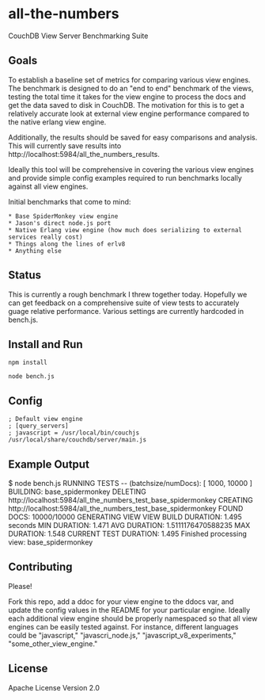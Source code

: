 # all-the-numbers

CouchDB View Server Benchmarking Suite

## Goals

To establish a baseline set of metrics for comparing various view engines. The
benchmark is designed to do an "end to end" benchmark of the views, testing the
total time it takes for the view engine to process the docs and get the data
saved to disk in CouchDB. The motivation for this is to get a relatively
accurate look at external view engine performance compared to the native erlang
view engine.

Additionally, the results should be saved for easy comparisons and analysis. This will currently save results into http://localhost:5984/all\_the\_numbers\_results.

Ideally this tool will be comprehensive in covering the various view engines and provide simple config examples required to run benchmarks locally against all view engines.

Initial benchmarks that come to mind:

    * Base SpiderMonkey view engine
    * Jason's direct node.js port
    * Native Erlang view engine (how much does serializing to external services really cost)
    * Things along the lines of erlv8
    * Anything else

## Status

This is currently a rough benchmark I threw together today. Hopefully we can
get feedback on a comprehensive suite of view tests to accurately guage
relative performance. Various settings are currently hardcoded in bench.js.

## Install and Run

    npm install

    node bench.js

## Config

    ; Default view engine
    ; [query_servers]
    ; javascript = /usr/local/bin/couchjs /usr/local/share/couchdb/server/main.js

## Example Output

$ node bench.js
RUNNING TESTS -- (batchsize/numDocs):
[ 1000, 10000 ]
BUILDING: base\_spidermonkey
DELETING http://localhost:5984/all\_the\_numbers\_test\_base\_spidermonkey
CREATING http://localhost:5984/all\_the\_numbers\_test\_base\_spidermonkey
FOUND DOCS: 10000/10000
GENERATING VIEW
VIEW BUILD DURATION: 1.495 seconds
MIN DURATION: 1.471
AVG DURATION: 1.5111176470588235
MAX DURATION: 1.548
CURRENT TEST DURATION: 1.495
Finished processing view: base\_spidermonkey

## Contributing

Please!

Fork this repo, add a ddoc for your view engine to the ddocs var, and update the config values in the README for your particular engine. Ideally each additional view engine should be properly namespaced so that all view engines can be easily tested against. For instance, different languages could be "javascript," "javascri\_node.js," "javascript\_v8\_experiments," "some\_other\_view\_engine."

## License

Apache License Version 2.0